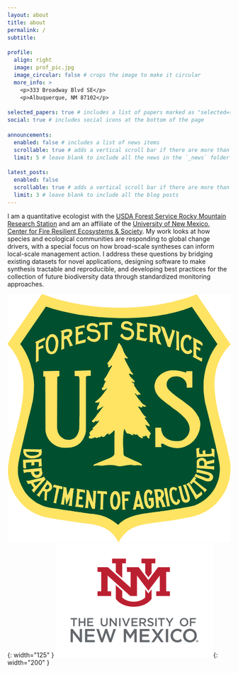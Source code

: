 ```yaml
---
layout: about
title: about
permalink: /
subtitle:

profile:
  align: right
  image: prof_pic.jpg
  image_circular: false # crops the image to make it circular
  more_info: >
    <p>333 Broadway Blvd SE</p>
    <p>Albuquerque, NM 87102</p>

selected_papers: true # includes a list of papers marked as "selected={true}"
social: true # includes social icons at the bottom of the page

announcements:
  enabled: false # includes a list of news items
  scrollable: true # adds a vertical scroll bar if there are more than 3 news items
  limit: 5 # leave blank to include all the news in the `_news` folder

latest_posts:
  enabled: false
  scrollable: true # adds a vertical scroll bar if there are more than 3 new posts items
  limit: 3 # leave blank to include all the blog posts
---
```


I am a quantitative ecologist with the <a href='https://research.fs.usda.gov/rmrs/programs/wildlife-ecology'>USDA Forest Service Rocky Mountain Research Station</a> and am an affiliate of the <a href='https://www.firescenter.org/about.html'>University of New Mexico, Center for Fire Resilient Ecosystems & Society</a>. My work looks at how species and ecological communities are responding to global change drivers, with a special focus on how broad-scale syntheses can inform local-scale management action. I address these questions by bridging existing datasets for novel applications, designing software to make synthesis tractable and reproducible, and developing best practices for the collection of future biodiversity data through standardized monitoring approaches. 

![usfs](/assets/img/usfs_logo.png){: width="125" }
![unm](/assets/img/unm_logo.png){: width="200" }
